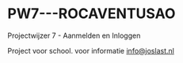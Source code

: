 PW7---ROCAVENTUSAO
==================

Projectwijzer 7 - Aanmelden en Inloggen

Project voor school.
voor informatie info@joslast.nl
